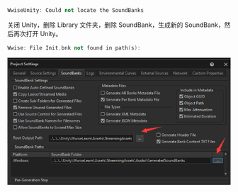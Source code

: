 

```c++
WwiseUnity: Could not locate the SoundBanks
```

关闭 Unity，删除 Library 文件夹，删除 SoundBank，生成新的 SoundBank，然后再次打开 Unity。

```c++
Wwise: File Init.bnk not found in path(s):
```

![image-20240720194958360](./assets/image-20240720194958360.png)